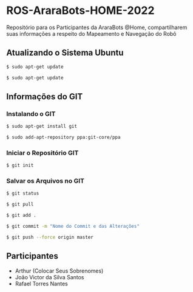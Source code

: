 # ROS-AraraBots-HOME-2022

Repositório para os Participantes da AraraBots @Home, compartilharem suas informações a respeito do Mapeamento e Navegação do Robô

## Atualizando o Sistema Ubuntu

```bash
$ sudo apt-get update
```

```bash
$ sudo apt-get update
```

## Informações do GIT

### Instalando o GIT

```bash
$ sudo apt-get install git
```

```bash
$ sudo add-apt-repository ppa:git-core/ppa
```


### Iniciar o Repositório GIT

```bash
$ git init
```

### Salvar os Arquivos no GIT

```bash
$ git status
```
```bash
$ git pull
```
```bash
$ git add .
```
```bash
$ git commit -m "Nome do Commit e das Alterações"
```
```bash
$ git push --force origin master
```

## Participantes
 - Arthur (Colocar Seus Sobrenomes)
 - João Victor da Silva Santos
 - Rafael Torres Nantes
